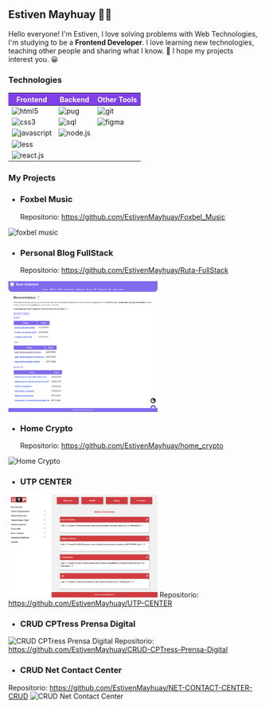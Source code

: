 ## **Estiven Mayhuay 🙋🤠**

Hello everyone! I'm Estiven, I love solving problems with Web Technologies, I'm studying to be a **Frontend Developer**. I love learning new technologies, teaching other people and sharing what I know. 💁 I hope my projects interest you. 😀

### **Technologies**

<table border="0" style="border-collapse: none">
  <thead>
    <tr style="background: #8040ea">
      <th style="color: #fff;">Frontend</th>
      <th style="color: #fff;">Backend</th>
      <th style="color: #fff;">Other Tools</th>
    </th>
  </thead>
  <tbody>
    <tr>
      <td>
        <img style="width: 40px;" src="https://cdn.svgporn.com/logos/html-5.svg" alt="html5" />
      </td>
      <td>
        <img style="width: 40px;" src="https://cdn.svgporn.com/logos/pug.svg" alt="pug" />
      </td>
      <td>
        <img style="width: 40px;" src="https://cdn.svgporn.com/logos/git-icon.svg" alt="git" />
      </td>
    </td>
    <tr>
      <td>
        <img style="width: 40px;" src="https://cdn.svgporn.com/logos/css-3.svg" alt="css3" />
      </td>
      <td>
        <img style="width: 40px;" src="https://cdn.svgporn.com/logos/mysql.svg" alt="sql">
      </td>
      <td>
        <img style="width: 40px;" src="https://cdn.svgporn.com/logos/figma.svg" alt="figma" />
      </td>
    </tr>
    <tr>
      <td>
        <img style="width: 40px;" src="https://cdn.svgporn.com/logos/javascript.svg" alt="javascript" />
      </td>
      <td>
        <img style="width: 40px;" src="https://cdn.svgporn.com/logos/nodejs-icon.svg" alt="node.js">
      </td> 
    </tr>
    <tr>
      <td>
        <img style="width: 40px" src="https://cdn.svgporn.com/logos/less.svg" alt="less">
      </td>
    </td>
    <tr>
      <td>
        <img style="width: 40px;" src="https://cdn.svgporn.com/logos/react.svg" alt="react.js">
      </td>
    </tr>
  </tbody>
</table>

### **My Projects**

- ### **Foxbel Music**
  <span>Repositorio: <a href="https://github.com/EstivenMayhuay/Foxbel_Music">https://github.com/EstivenMayhuay/Foxbel_Music</a></span>

<p style="width: 100%">
  <img style="display: block; width: 300px" src="https://github.com/EstivenMayhuay/Foxbel_Music/raw/main/public/images/view-desktop-intro.png" alt="foxbel music">
</p>

- ### **Personal Blog FullStack**
  <span>Repositorio: <a href="https://github.com/EstivenMayhuay/Ruta-FullStack">https://github.com/EstivenMayhuay/Ruta-FullStack</a></span>

<p style="width: 100%">
  <img style="display: block; width: 300px" style="width: 320px" src="https://github.com/EstivenMayhuay/Ruta-FullStack/raw/main/docs/img/view_desktop_light.png" alt="personal blog fullstack">
</p>

- ### **Home Crypto**
  <span>Repositorio: <a href="https://github.com/EstivenMayhuay/home_crypto">https://github.com/EstivenMayhuay/home_crypto</a></span>

<p style="width: 100%">
  <img style="width: 300px" src="https://github.com/EstivenMayhuay/home_crypto/raw/main/src/images/view_desktop_home.png" alt="Home Crypto">
</p>

- ### **UTP CENTER**

<p style="width: 100%">
  <img style="width: 300px" src="https://github.com/EstivenMayhuay/UTP-CENTER/raw/main/public/images/utp-center-desktop.png" alt="UTP Center">
  <span>Repositorio: <a href="https://github.com/EstivenMayhuay/UTP-CENTER">https://github.com/EstivenMayhuay/UTP-CENTER</a></span>
</p>

- ### **CRUD CPTress Prensa Digital**

<p>
  <img style="width: 300px" src="https://github.com/EstivenMayhuay/CRUD-CPTress-Prensa-Digital/raw/main/public/images/view-desktop-clientes.png" alt="CRUD CPTress Prensa Digital">
  <span>Repositorio: <a href="https://github.com/EstivenMayhuay/CRUD-CPTress-Prensa-Digital">https://github.com/EstivenMayhuay/CRUD-CPTress-Prensa-Digital</a></span>
</p>

- ### **CRUD Net Contact Center**

<p>
  <span>Repositorio: <a href="https://github.com/EstivenMayhuay/NET-CONTACT-CENTER-CRUD">https://github.com/EstivenMayhuay/NET-CONTACT-CENTER-CRUD</a></span>
  <img style="width: 300px" src="https://github.com/EstivenMayhuay/NET-CONTACT-CENTER-CRUD/raw/main/public/images/view_planes.png" alt="CRUD Net Contact Center">
</p>
